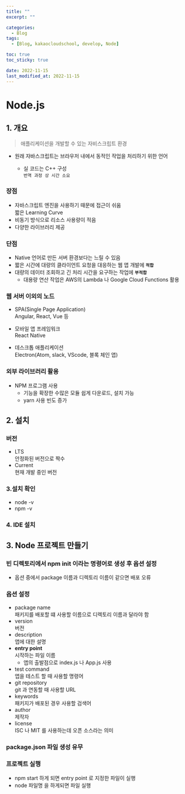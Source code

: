 ```yaml
---
title: ""
excerpt: ""

categories:
  - Blog
tags:
  - [Blog, kakaocloudschool, develop, Node]

toc: true
toc_sticky: true

date: 2022-11-15
last_modified_at: 2022-11-15
---
```


# Node.js

## 1. 개요

> 애플리케이션을 개발할 수 있는 자비스크립트 환경

- 원래 자바스크립트는 브라우저 내에서 동적인 작업을 처리하기 위한 언어

  - 실 코드는 C++ 구성  
    `번역 과정 상 시간 소요`

### 장점

- 자바스크립트 엔진을 사용하기 때문에 접근이 쉬움  
  짧은 Learning Curve
- 비동기 방식으로 리소스 사용량이 적음
- 다양한 라이브러리 제공

### 단점

- Native 언어로 만든 서버 환경보다는 느릴 수 있음
- 짧은 시간에 대량의 클라이언트 요청을 대응하는 웹 앱 개발에 **`적합`**
- 대량의 데이터 조회하고 긴 처리 시간을 요구하는 작업에 **`부적합`**
  - 대용량 연산 작업은 AWS의 Lambda 나 Google Cloud Functions 활용

### 웹 서버 이외의 노드

- SPA(Single Page Application)  
  Angular, React, Vue 등

- 모바일 앱 프레임워크  
  React Native
- 데스크톱 애플리케이션  
  Electron(Atom, slack, VScode, 블록 체인 앱)

### 외부 라이브러리 활용

- NPM 프로그램 사용
  - 기능을 확장한 수많은 모듈 쉽게 다운로드, 설치 가능
  - yarn 사용 빈도 증가

## 2. 설치

### 버전

- LTS  
  안정화된 버전으로 짝수
- Current  
  현재 개발 중인 버전

### 3.설치 확인

- node -v
- npm -v

### 4. IDE 설치

## 3. Node 프로젝트 만들기

### 빈 디렉토리에서 npm init 이라는 명령어로 생성 후 옵션 설정

- 옵션 중에서 package 이름과 디렉토리 이름이 같으면 배포 오류

### 옵션 설정

- package name  
  패키지를 배포할 떄 사용할 이름으로 디렉토리 이름과 달라야 함
- version  
  버전
- description  
  앱에 대한 설명
- **entry point**  
  시작하는 파일 이름
  - 앱의 출발점으로 index.js 나 App.js 사용
- test command  
  앱을 테스트 할 때 사용할 명령어
- git repository  
  git 과 연동할 때 사용할 URL
- keywords  
  패키지가 배포된 경우 사용할 검색어
- author  
  제작자
- license  
  ISC 나 MIT 를 사용하는데 오픈 소스라는 의미

### package.json 파일 생성 유무

### 프로젝트 실행

- npm start 하게 되면 entry point 로 지정한 파일이 실행
- node 파일명 을 하게되면 파일 실행
